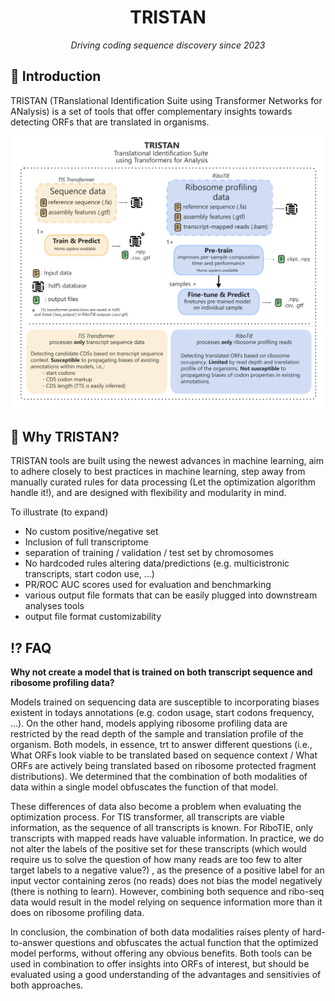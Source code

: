 <div align="center">
<h1>TRISTAN</h1>
  
*Driving coding sequence discovery since 2023*

</div>

## 👋 Introduction

TRISTAN (TRanslational Identification Suite using Transformer Networks for ANalysis) is a set of tools that offer complementary insights towards detecting ORFs that are translated in organisms. 

  
<div align="center">
<img src="https://github.com/TRISTAN-ORF/.github/raw/main/TRISTAN_overview.png" width="800">
</div>

## 🤨 Why TRISTAN?

TRISTAN tools are built using the newest advances in machine learning, aim to adhere closely to best practices in machine learning, step away from manually curated rules for data processing (Let the optimization algorithm handle it!), and are designed with flexibility and modularity in mind.

To illustrate (to expand)
 - No custom positive/negative set
 - Inclusion of full transcriptome
 - separation of training / validation / test set by chromosomes
 - No hardcoded rules altering data/predictions (e.g. multicistronic transcripts, start codon use, ...)
 - PR/ROC AUC scores used for evaluation and benchmarking
 - various output file formats that can be easily plugged into downstream analyses tools
 - output file format customizability
   
## ⁉️ FAQ

**Why not create a model that is trained on both transcript sequence and ribosome profiling data?**

Models trained on sequencing data are susceptible to incorporating biases existent in todays annotations (e.g. codon usage, start codons frequency, ...). On the other hand, models applying ribosome profiling data are restricted by the read depth of the sample and translation profile of the organism.
Both models, in essence, trt to answer different questions (i.e., What ORFs look viable to be translated based on sequence context / What ORFs are actively being translated based on ribosome protected fragment distributions). 
We determined that the combination of both modalities of data within a single model obfuscates the function of that model.

These differences of data also become a problem when evaluating the optimization process. For TIS transformer, all transcripts are viable information, as the sequence of all transcripts is known.
For RiboTIE, only transcripts with mapped reads have valuable information. 
In practice, we do not alter the labels of the positive set for these transcripts (which would require us to solve the question of how many reads are too few to alter target labels to a negative value?) , as the presence of a positive label for an input vector containing zeros (no reads) does not bias the model negatively (there is nothing to learn). 
However, combining both sequence and ribo-seq data would result in the model relying on sequence information more than it does on ribosome profiling data.

In conclusion, the combination of both data modalities raises plenty of hard-to-answer questions and obfuscates the actual function that the optimized model performs, without offering any obvious benefits.
Both tools can be used in combination to offer insights into ORFs of interest, but should be evaluated using a good understanding of the advantages and sensitivies of both approaches. 
